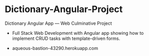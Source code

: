 # Dictionary-Angular-Project
Dictionary Angular App — Web Culminative Project

-	Full Stack Web Development with Angular app showing how to implement CRUD tasks with template-driven forms.

-	aqueous-bastion-43290.herokuapp.com
